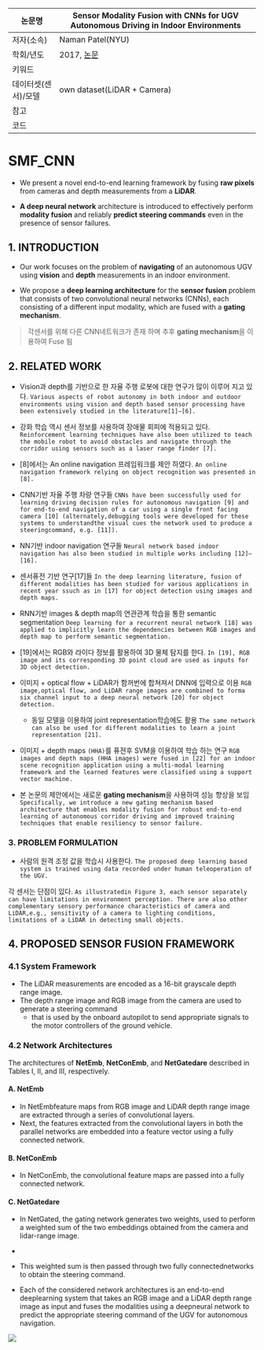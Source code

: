 | 논문명 | Sensor Modality Fusion with CNNs for UGV Autonomous Driving in Indoor Environments |
| --- | --- |
| 저자\(소속\) | Naman Patel\(NYU\) |
| 학회/년도 | 2017, [논문](http://cims.nyu.edu/~achoroma/NonFlash/Papers/SMF_CNN.pdf) |
| 키워드 |   |
| 데이터셋(센서)/모델 | own dataset(LiDAR + Camera) |
| 참고 |  |
| 코드 |  |

# SMF_CNN

- We present a novel end-to-end learning framework by fusing **raw pixels** from cameras and depth measurements from a **LiDAR**. 

- **A deep neural network** architecture is introduced to effectively perform **modality fusion** and reliably **predict steering commands** even in the presence of sensor failures. 

## 1. INTRODUCTION

- Our work focuses on the problem of **navigating** of an autonomous UGV using **vision** and **depth** measurements in an indoor environment. 

- We propose a **deep learning architecture** for the **sensor fusion** problem that consists of two convolutional neural networks (CNNs), each consisting of a different input modality, which are fused with a **gating mechanism**. 

> 각센서를 위해 다른 CNN네트워크가 존재 하며 추후 **gating mechanism**을 이용하여 Fuse 됨 

## 2. RELATED WORK

- Vision과  depth를 기반으로 한 자율 주행 로봇에 대한 연구가 많이 이루어 지고 있다. `Various aspects of robot autonomy in both indoor and outdoor environments using vision and depth based sensor processing have been extensively studied in the literature[1]–[6]. `

- 강화 학습 역시 센서 정보를 사용하여 장애물 회피에 적용되고 있다. `Reinforcement learning techniques have also been utilized to teach the mobile robot to avoid obstacles and navigate through the corridor using sensors such as a laser range finder [7]. `

- [8]에서는 An online navigation 프레임워크를 제안 하였다. `An online navigation framework relying on object recognition was presented in [8]. `

- CNN기반 자율 주행 차량 연구들 `CNNs have been successfully used for learning driving decision rules for autonomous navigation [9] and for end-to-end navigation of a car using a single front facing camera [10] (alternately,debugging tools were developed for these systems to understandthe visual cues the network used to produce a steeringcommand, e.g. [11]). `

- NN기반 indoor navigation 연구들 `Neural network based indoor navigation has also been studied in multiple works including [12]–[16].`

- 센서퓨전 기반 연구[17]들 `In the deep learning literature, fusion of different modalities has been studied for various applications in recent year ssuch as in [17] for object detection using images and depth maps. `


- RNN기반 images & depth map의 연관관계 학습을 통한 semantic segmentation `Deep learning for a recurrent neural network [18] was applied to implicitly learn the dependencies between RGB images and depth map to perform semantic segmentation.`

- [19]에서는 RGB와 라이다 정보를 활용하여 3D 물체 탐지를 한다. `In [19], RGB image and its corresponding 3D point cloud are used as inputs for 3D object detection. `

- 이미지 +  optical flow + LiDAR가 함꺼번에 합쳐져서 DNN에 입력으로 이용 `RGB image,optical flow, and LiDAR range images are combined to forma six channel input to a deep neural network [20] for object detection. `
	- 동일 모델을 이용하여 joint representation학습에도 활용 `The same network can also be used for different modalities to learn a joint representation [21]. `

- 이미지 + depth maps `(HHA)`를 퓨젼후 SVM을 이용하여 학습 하는 연구 `RGB images and depth maps (HHA images) were fused in [22] for an indoor scene recognition application using a multi-modal learning framework and the learned features were classified using a support vector machine.`



- 본 논문의 제안에서는 새로운 **gating mechanism**을 사용하여 성능 향상을 보임 ` Specifically, we introduce a new gating mechanism based architecture that enables modality fusion for robust end-to-end learning of autonomous corridor driving and improved training techniques that enable resiliency to sensor failure. `

### 3. PROBLEM FORMULATION

- 사람의 원격 조정 값을 학습시 사용한다. `The proposed deep learning based system is trained using data recorded under human teleoperation of the UGV.`

각 센서는 단점이 있다. `As illustratedin Figure 3, each sensor separately can have limitations in environment perception. There are also other complementary sensory performance characteristics of camera and LiDAR,e.g., sensitivity of a camera to lighting conditions, limitations of a LiDAR in detecting small objects.`

## 4. PROPOSED SENSOR FUSION FRAMEWORK

### 4.1 System Framework

- The LiDAR measurements are encoded as a 16-bit grayscale depth range image. 
- The depth range image and RGB image from the camera are used to generate a steering command 
	- that is used by the onboard autopilot to send appropriate signals to the motor controllers of the ground vehicle.

### 4.2 Network Architectures

The architectures of **NetEmb**, **NetConEmb**, and **NetGatedare** described in Tables I, II, and III, respectively. 

#### A. NetEmb

- In NetEmbfeature maps from RGB image and LiDAR depth range image are extracted through a series of convolutional layers.
- Next, the features extracted from the convolutional layers in both the parallel networks are embedded into a feature vector using a fully connected network. 

#### B. NetConEmb

- In NetConEmb, the convolutional feature maps are passed into a fully connected network. 

#### C. NetGatedare

- In NetGated, the gating network generates two weights, used to perform a weighted sum of the two embeddings obtained from the camera and lidar-range image.
- 
- This weighted sum is then passed through two fully connectednetworks to obtain the steering command. 

- Each of the considered network architectures is an end-to-end deeplearning system that takes an RGB image and a LiDAR depth range image as input and fuses the modalities using a deepneural network to predict the appropriate steering command of the UGV for autonomous navigation.

![](https://i.imgur.com/FnFDsYn.png)
<!--stackedit_data:
eyJoaXN0b3J5IjpbLTIwNDQ2MTQzMzVdfQ==
-->